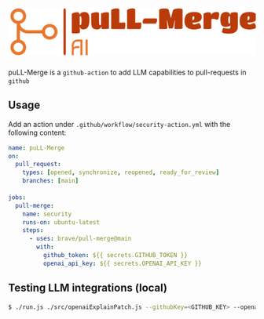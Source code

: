 # ![pull-merge](/logo/svg/logo-no-background.svg)

puLL-Merge is a `github-action` to add LLM capabilities to pull-requests in `github`

## Usage

Add an action under `.github/workflow/security-action.yml` with the following content:

```yaml
name: puLL-Merge
on:
  pull_request:
    types: [opened, synchronize, reopened, ready_for_review]
    branches: [main]

jobs:
  pull-merge:
    name: security
    runs-on: ubuntu-latest
    steps:
      - uses: brave/pull-merge@main
        with:
          github_token: ${{ secrets.GITHUB_TOKEN }}
          openai_api_key: ${{ secrets.OPENAI_API_KEY }}

```

## Testing LLM integrations (local)

```bash
$ ./run.js ./src/openaiExplainPatch.js --githubKey=<GITHUB_KEY> --openaiKey=<OPENAI_KEY> --owner=brave --repo=security-action --prnum=406
```
